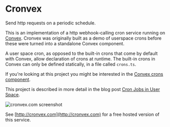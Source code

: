 # Cronvex

Send http requests on a periodic schedule.

This is an implementation of a http webhook-calling cron service running on
[Convex](https://convex.dev). Cronvex was originally built as a demo of
userspace crons before these were turned into a standalone Convex component.

A user space cron, as opposed to the built-in crons that come by default with
Convex, allow declaration of crons at runtime. The built-in crons in Convex can
only be defined statically, in a file called `crons.ts`.

If you're looking at this project you might be interested in the [Convex crons
component](https://www.npmjs.com/package/@convex-dev/crons).

This project is described in more detail in the blog post [Cron Jobs in User
Space](https://stack.convex.dev/cron-jobs).

![cronvex.com screenshot](https://cronvex.com/thumbnail.png)

See [http://cronvex.com](http://cronvex.com) for a free hosted version of this service.
